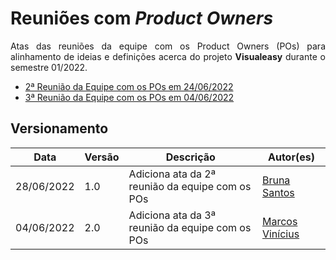 # Reuniões com <i>Product Owners</i>


<p align="justify">Atas das reuniões da equipe com os Product Owners (POs) para alinhamento de ideias e definições acerca do projeto <b>Visualeasy</b> durante o semestre 01/2022.</p>

- [2ª Reunião da Equipe com os POs em 24/06/2022](r2-pos.md)
- [3ª Reunião da Equipe com os POs em 04/06/2022](r3-pos.md)


## Versionamento

| Data | Versão | Descrição | Autor(es) |
|------|------|------|------|
|28/06/2022|1.0|Adiciona ata da 2ª reunião da equipe com os POs|[Bruna Santos](https://github.com/brunaalmeidasantos)|
|04/06/2022|2.0|Adiciona ata da 3ª reunião da equipe com os POs|[Marcos Vinícius](https://github.com/marcos-mv)|